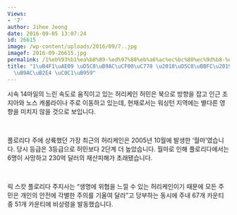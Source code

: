 ```yaml
---
Views:
- '7'
author: Jihee Jeong
date: 2016-09-05 13:07:24
id: 26615
image: /wp-content/uploads/2016/09/7..jpg
imagef: 2016-09-26615.jpg
permalink: /1%eb%93%b1%ea%b8%89-%ed%97%88%eb%a6%ac%ec%bc%80%ec%9d%b8-%ed%97%88%eb%af%bc-%ed%94%8c%eb%a1%9c%eb%a6%ac%eb%8b%a4-%ec%83%81%eb%a5%99/
title: "1\uB4F1\uAE09 \uD5C8\uB9AC\uCF00\uC778 \u2018\uD5C8\uBBFC\u2019 \uD50C\uB85C\
  \uB9AC\uB2E4 \uC0C1\uB959"
---
```


시속 14마일의 느린 속도로 움직이고 있는 허리케인 허민은 북으로 방향을 잡고 인근 조지아와 노스 캐롤라이나 주로 이동하고 있는데, 현재로서는 워싱턴 지역에는 별다른 영향을 미치지 않을 것으로 보입니다.

&nbsp;

플로리다 주에 상륙했던 가장 최근의 허리케인은 2005년 10월에 발생한 ‘월마’였습니다. 당시 등급은 3등급으로 허민보다 2단계 더 높았습니다. 월마로 인해 플로리다에서는 6명이 사망하고 230억 달러의 재산피해가 초래됐습니다.

&nbsp;

릭 스캇 플로리다 주지사는 “생명에 위협을 느낄 수 있는 허리케인이기 때문에 모든 주민은 개인의 안전에 각별한 주의를 기울여 달라”고 당부하는 동시에 주내 67개 카운티 중 51개 카운티에 비상령을 발동했습니다.